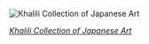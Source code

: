 
![Khalili Collection of Japanese Art](https://upload.wikimedia.org/wikipedia/commons/thumb/e/e2/Khalili_Collections_A_Composite_Imaginary_View_of_Japan.jpg/525px-Khalili_Collections_A_Composite_Imaginary_View_of_Japan.jpg)

*[Khalili Collection of Japanese Art](https://wikipedia.org/wiki/File:Khalili_Collections_A_Composite_Imaginary_View_of_Japan.jpg)*
